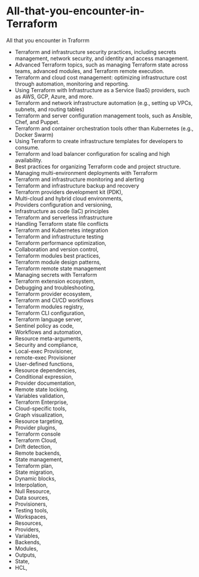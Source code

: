 # All-that-you-encounter-in-Terraform
All that you encounter in Traforrm

* Terraform and infrastructure security practices, including secrets management, network security, and identity and access management.
* Advanced Terraform topics, such as managing Terraform state across teams, advanced modules, and Terraform remote execution.
* Terraform and cloud cost management: optimizing infrastructure cost through automation, monitoring and reporting.
* Using Terraform with Infrastructure as a Service (IaaS) providers, such as AWS, GCP, Azure, and more.
* Terraform and network infrastructure automation (e.g., setting up VPCs, subnets, and routing tables)
* Terraform and server configuration management tools, such as Ansible, Chef, and Puppet.
* Terraform and container orchestration tools other than Kubernetes (e.g., Docker Swarm)
* Using Terraform to create infrastructure templates for developers to consume.
* Terraform and load balancer configuration for scaling and high availability.
* Best practices for organizing Terraform code and project structure.
* Managing multi-environment deployments with Terraform
* Terraform and infrastructure monitoring and alerting
* Terraform and infrastructure backup and recovery
* Terraform providers development kit (PDK), 
* Multi-cloud and hybrid cloud environments,
* Providers configuration and versioning,
* Infrastructure as code (IaC) principles
* Terraform and serverless infrastructure
* Handling Terraform state file conflicts
* Terraform and Kubernetes integration
* Terraform and infrastructure testing
* Terraform performance optimization,
* Collaboration and version control,
* Terraform modules best practices,
* Terraform module design patterns,
* Terraform remote state management
* Managing secrets with Terraform
* Terraform extension ecosystem,
* Debugging and troubleshooting,
* Terraform provider ecosystem,
* Terraform and CI/CD workflows
* Terraform modules registry, 
* Terraform CLI configuration,
* Terraform language server,
* Sentinel policy as code, 
* Workflows and automation,
* Resource meta-arguments,
* Security and compliance,
* Local-exec Provisioner,
* remote-exec Provisioner
* User-defined functions,
* Resource dependencies, 
* Conditional expression,
* Provider documentation,
* Remote state locking, 
* Variables validation, 
* Terraform Enterprise, 
* Cloud-specific tools,
* Graph visualization,
* Resource targeting,
* Provider plugins, 
* Terraform console
* Terraform Cloud, 
* Drift detection, 
* Remote backends, 
* State management,
* Terraform plan, 
* State migration,
* Dynamic blocks,
* Interpolation, 
* Null Resource,
* Data sources, 
* Provisioners, 
* Testing tools,
* Workspaces, 
* Resources, 
* Providers, 
* Variables, 
* Backends, 
* Modules, 
* Outputs,
* State, 
* HCL, 
